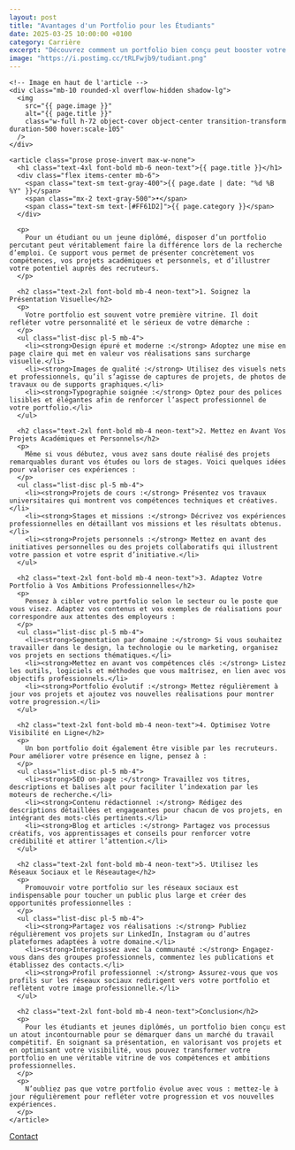 ```yaml
---
layout: post
title: "Avantages d'un Portfolio pour les Étudiants"
date: 2025-03-25 10:00:00 +0100
category: Carrière
excerpt: "Découvrez comment un portfolio bien conçu peut booster votre entrée sur le marché du travail, en mettant en valeur vos compétences et projets."
image: "https://i.postimg.cc/tRLFwjb9/tudiant.png"
---
```


<main class="pt-24 pb-16 bg-[#0A0118] text-white">
  <div class="container mx-auto px-4 max-w-4xl">

    <!-- Image en haut de l'article -->
    <div class="mb-10 rounded-xl overflow-hidden shadow-lg">
      <img 
        src="{{ page.image }}" 
        alt="{{ page.title }}" 
        class="w-full h-72 object-cover object-center transition-transform duration-500 hover:scale-105"
      />
    </div>

    <article class="prose prose-invert max-w-none">
      <h1 class="text-4xl font-bold mb-6 neon-text">{{ page.title }}</h1>
      <div class="flex items-center mb-6">
        <span class="text-sm text-gray-400">{{ page.date | date: "%d %B %Y" }}</span>
        <span class="mx-2 text-gray-500">•</span>
        <span class="text-sm text-[#FF61D2]">{{ page.category }}</span>
      </div>
      
      <p>
        Pour un étudiant ou un jeune diplômé, disposer d’un portfolio percutant peut véritablement faire la différence lors de la recherche d’emploi. Ce support vous permet de présenter concrètement vos compétences, vos projets académiques et personnels, et d’illustrer votre potentiel auprès des recruteurs.
      </p>

      <h2 class="text-2xl font-bold mb-4 neon-text">1. Soignez la Présentation Visuelle</h2>
      <p>
        Votre portfolio est souvent votre première vitrine. Il doit refléter votre personnalité et le sérieux de votre démarche :
      </p>
      <ul class="list-disc pl-5 mb-4">
        <li><strong>Design épuré et moderne :</strong> Adoptez une mise en page claire qui met en valeur vos réalisations sans surcharge visuelle.</li>
        <li><strong>Images de qualité :</strong> Utilisez des visuels nets et professionnels, qu’il s’agisse de captures de projets, de photos de travaux ou de supports graphiques.</li>
        <li><strong>Typographie soignée :</strong> Optez pour des polices lisibles et élégantes afin de renforcer l’aspect professionnel de votre portfolio.</li>
      </ul>

      <h2 class="text-2xl font-bold mb-4 neon-text">2. Mettez en Avant Vos Projets Académiques et Personnels</h2>
      <p>
        Même si vous débutez, vous avez sans doute réalisé des projets remarquables durant vos études ou lors de stages. Voici quelques idées pour valoriser ces expériences :
      </p>
      <ul class="list-disc pl-5 mb-4">
        <li><strong>Projets de cours :</strong> Présentez vos travaux universitaires qui montrent vos compétences techniques et créatives.</li>
        <li><strong>Stages et missions :</strong> Décrivez vos expériences professionnelles en détaillant vos missions et les résultats obtenus.</li>
        <li><strong>Projets personnels :</strong> Mettez en avant des initiatives personnelles ou des projets collaboratifs qui illustrent votre passion et votre esprit d’initiative.</li>
      </ul>

      <h2 class="text-2xl font-bold mb-4 neon-text">3. Adaptez Votre Portfolio à Vos Ambitions Professionnelles</h2>
      <p>
        Pensez à cibler votre portfolio selon le secteur ou le poste que vous visez. Adaptez vos contenus et vos exemples de réalisations pour correspondre aux attentes des employeurs :
      </p>
      <ul class="list-disc pl-5 mb-4">
        <li><strong>Segmentation par domaine :</strong> Si vous souhaitez travailler dans le design, la technologie ou le marketing, organisez vos projets en sections thématiques.</li>
        <li><strong>Mettez en avant vos compétences clés :</strong> Listez les outils, logiciels et méthodes que vous maîtrisez, en lien avec vos objectifs professionnels.</li>
        <li><strong>Portfolio évolutif :</strong> Mettez régulièrement à jour vos projets et ajoutez vos nouvelles réalisations pour montrer votre progression.</li>
      </ul>

      <h2 class="text-2xl font-bold mb-4 neon-text">4. Optimisez Votre Visibilité en Ligne</h2>
      <p>
        Un bon portfolio doit également être visible par les recruteurs. Pour améliorer votre présence en ligne, pensez à :
      </p>
      <ul class="list-disc pl-5 mb-4">
        <li><strong>SEO on-page :</strong> Travaillez vos titres, descriptions et balises alt pour faciliter l’indexation par les moteurs de recherche.</li>
        <li><strong>Contenu rédactionnel :</strong> Rédigez des descriptions détaillées et engageantes pour chacun de vos projets, en intégrant des mots-clés pertinents.</li>
        <li><strong>Blog et articles :</strong> Partagez vos processus créatifs, vos apprentissages et conseils pour renforcer votre crédibilité et attirer l’attention.</li>
      </ul>

      <h2 class="text-2xl font-bold mb-4 neon-text">5. Utilisez les Réseaux Sociaux et le Réseautage</h2>
      <p>
        Promouvoir votre portfolio sur les réseaux sociaux est indispensable pour toucher un public plus large et créer des opportunités professionnelles :
      </p>
      <ul class="list-disc pl-5 mb-4">
        <li><strong>Partagez vos réalisations :</strong> Publiez régulièrement vos projets sur LinkedIn, Instagram ou d’autres plateformes adaptées à votre domaine.</li>
        <li><strong>Interagissez avec la communauté :</strong> Engagez-vous dans des groupes professionnels, commentez les publications et établissez des contacts.</li>
        <li><strong>Profil professionnel :</strong> Assurez-vous que vos profils sur les réseaux sociaux redirigent vers votre portfolio et reflètent votre image professionnelle.</li>
      </ul>

      <h2 class="text-2xl font-bold mb-4 neon-text">Conclusion</h2>
      <p>
        Pour les étudiants et jeunes diplômés, un portfolio bien conçu est un atout incontournable pour se démarquer dans un marché du travail compétitif. En soignant sa présentation, en valorisant vos projets et en optimisant votre visibilité, vous pouvez transformer votre portfolio en une véritable vitrine de vos compétences et ambitions professionnelles.
      </p>
      <p>
        N’oubliez pas que votre portfolio évolue avec vous : mettez-le à jour régulièrement pour refléter votre progression et vos nouvelles expériences.
      </p>
    </article>
  </div>
</main>
<!-- Bouton CTA sticky -->
<a href="https://athenapro.ovh/Contact.html" class="fixed bottom-4 right-4 bg-[#FF61D2] text-white font-bold py-3 px-5 rounded-full shadow-lg transition-all hover:scale-105 hover:shadow-2xl">
  Contact
</a>
